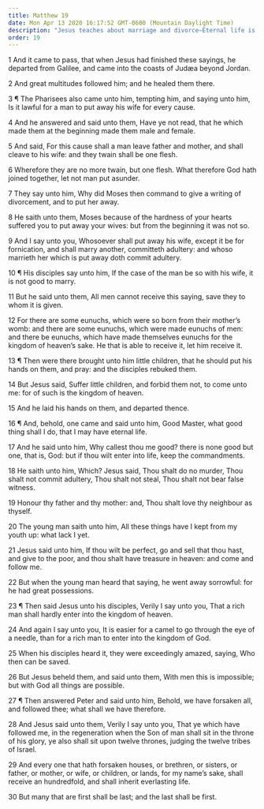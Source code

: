 ```yaml
---
title: Matthew 19
date: Mon Apr 13 2020 16:17:52 GMT-0600 (Mountain Daylight Time)
description: "Jesus teaches about marriage and divorce—Eternal life is for those who keep the commandments—The Twelve Apostles will judge the house of Israel."
order: 19
---
```


1 And it came to pass, that when Jesus had finished these sayings, he departed from Galilee, and came into the coasts of Judæa beyond Jordan.

2 And great multitudes followed him; and he healed them there.

3 ¶ The Pharisees also came unto him, tempting him, and saying unto him, Is it lawful for a man to put away his wife for every cause.

4 And he answered and said unto them, Have ye not read, that he which made them at the beginning made them male and female.

5 And said, For this cause shall a man leave father and mother, and shall cleave to his wife: and they twain shall be one flesh.

6 Wherefore they are no more twain, but one flesh. What therefore God hath joined together, let not man put asunder.

7 They say unto him, Why did Moses then command to give a writing of divorcement, and to put her away.

8 He saith unto them, Moses because of the hardness of your hearts suffered you to put away your wives: but from the beginning it was not so.

9 And I say unto you, Whosoever shall put away his wife, except it be for fornication, and shall marry another, committeth adultery: and whoso marrieth her which is put away doth commit adultery.

10 ¶ His disciples say unto him, If the case of the man be so with his wife, it is not good to marry.

11 But he said unto them, All men cannot receive this saying, save they to whom it is given.

12 For there are some eunuchs, which were so born from their mother’s womb: and there are some eunuchs, which were made eunuchs of men: and there be eunuchs, which have made themselves eunuchs for the kingdom of heaven’s sake. He that is able to receive it, let him receive it.

13 ¶ Then were there brought unto him little children, that he should put his hands on them, and pray: and the disciples rebuked them.

14 But Jesus said, Suffer little children, and forbid them not, to come unto me: for of such is the kingdom of heaven.

15 And he laid his hands on them, and departed thence.

16 ¶ And, behold, one came and said unto him, Good Master, what good thing shall I do, that I may have eternal life.

17 And he said unto him, Why callest thou me good? there is none good but one, that is, God: but if thou wilt enter into life, keep the commandments.

18 He saith unto him, Which? Jesus said, Thou shalt do no murder, Thou shalt not commit adultery, Thou shalt not steal, Thou shalt not bear false witness.

19 Honour thy father and thy mother: and, Thou shalt love thy neighbour as thyself.

20 The young man saith unto him, All these things have I kept from my youth up: what lack I yet.

21 Jesus said unto him, If thou wilt be perfect, go and sell that thou hast, and give to the poor, and thou shalt have treasure in heaven: and come and follow me.

22 But when the young man heard that saying, he went away sorrowful: for he had great possessions.

23 ¶ Then said Jesus unto his disciples, Verily I say unto you, That a rich man shall hardly enter into the kingdom of heaven.

24 And again I say unto you, It is easier for a camel to go through the eye of a needle, than for a rich man to enter into the kingdom of God.

25 When his disciples heard it, they were exceedingly amazed, saying, Who then can be saved.

26 But Jesus beheld them, and said unto them, With men this is impossible; but with God all things are possible.

27 ¶ Then answered Peter and said unto him, Behold, we have forsaken all, and followed thee; what shall we have therefore.

28 And Jesus said unto them, Verily I say unto you, That ye which have followed me, in the regeneration when the Son of man shall sit in the throne of his glory, ye also shall sit upon twelve thrones, judging the twelve tribes of Israel.

29 And every one that hath forsaken houses, or brethren, or sisters, or father, or mother, or wife, or children, or lands, for my name’s sake, shall receive an hundredfold, and shall inherit everlasting life.

30 But many that are first shall be last; and the last shall be first.
